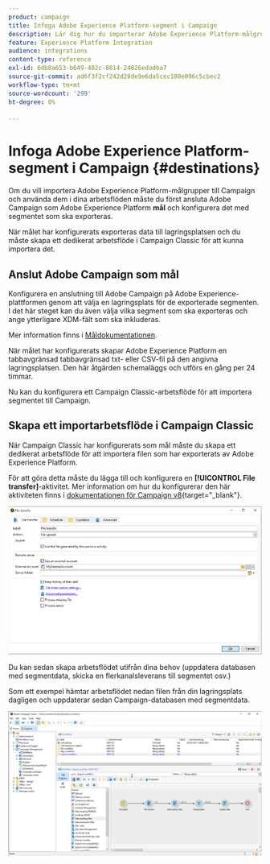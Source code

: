```yaml
---
product: campaign
title: Infoga Adobe Experience Platform-segment i Campaign
description: Lär dig hur du importerar Adobe Experience Platform-målgrupper till Campaign Classic
feature: Experience Platform Integration
audience: integrations
content-type: reference
exl-id: 6db8a653-b649-402c-8814-24826edadba7
source-git-commit: ad6f3f2cf242d28de9e6da5cec100e096c5cbec2
workflow-type: tm+mt
source-wordcount: '299'
ht-degree: 0%

---
```


# Infoga Adobe Experience Platform-segment i Campaign {#destinations}



Om du vill importera Adobe Experience Platform-målgrupper till Campaign och använda dem i dina arbetsflöden måste du först ansluta Adobe Campaign som Adobe Experience Platform **mål** och konfigurera det med segmentet som ska exporteras.

När målet har konfigurerats exporteras data till lagringsplatsen och du måste skapa ett dedikerat arbetsflöde i Campaign Classic för att kunna importera det.

## Anslut Adobe Campaign som mål

Konfigurera en anslutning till Adobe Campaign på Adobe Experience-plattformen genom att välja en lagringsplats för de exporterade segmenten. I det här steget kan du även välja vilka segment som ska exporteras och ange ytterligare XDM-fält som ska inkluderas.

Mer information finns i [Måldokumentationen](https://experienceleague.adobe.com/docs/experience-platform/destinations/catalog/email-marketing/adobe-campaign.html?lang=sv-SE).

När målet har konfigurerats skapar Adobe Experience Platform en tabbavgränsad tabbavgränsad txt- eller CSV-fil på den angivna lagringsplatsen. Den här åtgärden schemaläggs och utförs en gång per 24 timmar.

Nu kan du konfigurera ett Campaign Classic-arbetsflöde för att importera segmentet till Campaign.

## Skapa ett importarbetsflöde i Campaign Classic

När Campaign Classic har konfigurerats som mål måste du skapa ett dedikerat arbetsflöde för att importera filen som har exporterats av Adobe Experience Platform.

För att göra detta måste du lägga till och konfigurera en **[!UICONTROL File transfer]**-aktivitet. Mer information om hur du konfigurerar den här aktiviteten finns i [dokumentationen för Campaign v8](https://experienceleague.adobe.com/docs/campaign/automation/workflows/wf-activities/event-activities/file-transfer.html?lang=sv-SE){target="_blank"}.

![](assets/rtcdp-file-transfer.png)

Du kan sedan skapa arbetsflödet utifrån dina behov (uppdatera databasen med segmentdata, skicka en flerkanalsleverans till segmentet osv.)

Som ett exempel hämtar arbetsflödet nedan filen från din lagringsplats dagligen och uppdaterar sedan Campaign-databasen med segmentdata.

![](assets/rtcdp-workflow.png)
